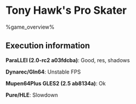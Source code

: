 # Tony Hawk's Pro Skater 

%game_overview%

## Execution information

**ParaLLEl (2.0-rc2 a03fdcba)**: Good, res, shadows

**Dynarec/Gln64**: Unstable FPS

**Mupen64Plus GLES2 (2.5 ab8134a)**: Ok

**Pure/HLE**: Slowdown